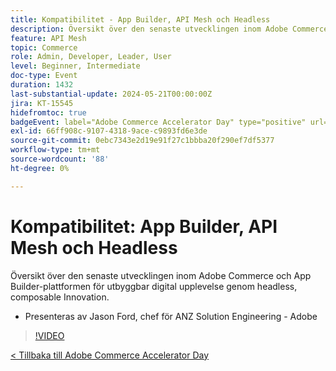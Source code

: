 ```yaml
---
title: Kompatibilitet - App Builder, API Mesh och Headless
description: Översikt över den senaste utvecklingen inom Adobe Commerce och App Builder-plattformen för utbyggbar digital upplevelse genom headless, composable Innovation. Presenteras av Jason Ford, chef för ANZ Solution Engineering - Adobe
feature: API Mesh
topic: Commerce
role: Admin, Developer, Leader, User
level: Beginner, Intermediate
doc-type: Event
duration: 1432
last-substantial-update: 2024-05-21T00:00:00Z
jira: KT-15545
hidefromtoc: true
badgeEvent: label="Adobe Commerce Accelerator Day" type="positive" url="https://experienceleague.adobe.com/en/docs/events/apac-commerce-recordings/2024/overview"
exl-id: 66ff908c-9107-4318-9ace-c9893fd6e3de
source-git-commit: 0ebc7343e2d19e91f27c1bbba20f290ef7df5377
workflow-type: tm+mt
source-wordcount: '88'
ht-degree: 0%

---
```


# Kompatibilitet: App Builder, API Mesh och Headless

Översikt över den senaste utvecklingen inom Adobe Commerce och App Builder-plattformen för utbyggbar digital upplevelse genom headless, composable Innovation.

+ Presenteras av Jason Ford, chef för ANZ Solution Engineering - Adobe

>[!VIDEO](https://video.tv.adobe.com/v/3429272/?learn=on)

[&lt; Tillbaka till Adobe Commerce Accelerator Day](./overview.md)
